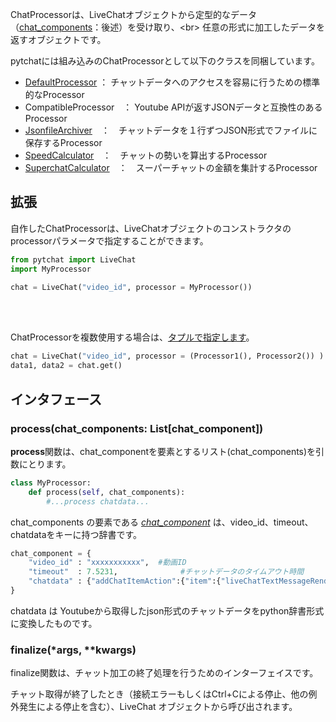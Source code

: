ChatProcessorは、LiveChatオブジェクトから定型的なデータ（[chat_components](https://github.com/taizan-hokuto/pytchat/wiki/chat_component_)：後述）を受け取り、<br>
任意の形式に加工したデータを返すオブジェクトです。

pytchatには組み込みのChatProcessorとして以下のクラスを同梱しています。
+ [DefaultProcessor](https://github.com/taizan-hokuto/pytchat/wiki/DefaultProcessor_) ： チャットデータへのアクセスを容易に行うための標準的なProcessor
+ CompatibleProcessor　： Youtube APIが返すJSONデータと互換性のあるProcessor
+ [JsonfileArchiver](https://github.com/taizan-hokuto/pytchat/wiki/JsonfileArchiver_)　：　チャットデータを１行ずつJSON形式でファイルに保存するProcessor
+ [SpeedCalculator](https://github.com/taizan-hokuto/pytchat/wiki/SpeedCalculator_)　：　チャットの勢いを算出するProcessor
+ [SuperchatCalculator](https://github.com/taizan-hokuto/pytchat/wiki/SuperchatCalculator_)　：　スーパーチャットの金額を集計するProcessor


## 拡張
自作したChatProcessorは、LiveChatオブジェクトのコンストラクタのprocessorパラメータで指定することができます。

```python
from pytchat import LiveChat
import MyProcessor

chat = LiveChat("video_id", processor = MyProcessor())
```
<br>
<br>

ChatProcessorを複数使用する場合は、[タプルで指定します](https://github.com/taizan-hokuto/pytchat/wiki/%E8%A4%87%E6%95%B0%E3%81%AEChat-Processor%E3%82%92%E5%90%8C%E6%99%82%E3%81%AB%E4%BD%BF%E7%94%A8%E3%81%99%E3%82%8B)。

```python
chat = LiveChat("video_id", processor = (Processor1(), Processor2()) )
data1, data2 = chat.get()
```
## インタフェース
### process(chat_components: List[chat_component])
**process**関数は、chat_componentを要素とするリスト(chat_components)を引数にとります。

```python
class MyProcessor:
    def process(self, chat_components):
        #...process chatdata...
```

chat_components の要素である [_chat_component_](https://github.com/taizan-hokuto/pytchat/wiki/chat_component_:) は、video_id、timeout、chatdataをキーに持つ辞書です。
```python
chat_component = {
    "video_id" : "xxxxxxxxxxx",  #動画ID
    "timeout"  : 7.5231,              #チャットデータのタイムアウト時間
    "chatdata" : {"addChatItemAction":{"item":{"liveChatTextMessageRenderer":[......}}} #Youtubeから取得したチャットデータ
}
```

chatdata は Youtubeから取得したjson形式のチャットデータをpython辞書形式に変換したものです。

### finalize(*args, **kwargs)
finalize関数は、チャット加工の終了処理を行うためのインターフェイスです。

チャット取得が終了したとき（接続エラーもしくはCtrl+Cによる停止、他の例外発生による停止を含む）、LiveChat
オブジェクトから呼び出されます。

